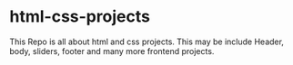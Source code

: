 # html-css-projects

This Repo is all about html and css projects.
This may be include Header, body, sliders, footer and many more frontend projects.
